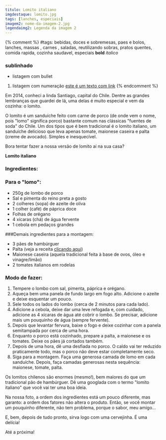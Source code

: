 ```yaml
---
titulo: Lomito italiano
imgdestaque: lomito.jpg
tags: [lanches, especiais]
imagem2: nome-da-imagem-2.jpg
legendaimg2: Legenda da imagem 2
---
```

{% comment %}
#tags: bebidas, doces e sobremesas, paes e bolos, lanches, massas , carnes , saladas, reutilizando sobras, pratos quentes, comida rapida, cozinha saudavel, especiais
**bold**
*italico*
### sublinhado
* listagem com bullet
1. listagem com numeração
[este é um texto com link](https://www.enderecodolink.com)
{% endcomment %}

Em 2014, conheci a linda Santiago, capital do Chile. Dentre as grandes lembranças que guardei de lá, uma delas é muito especial e vem da cozinha: o lomito. 

O lomito é um sanduíche feito com carne de porco (de onde vem o nome, pois "lomo" significa porco) bastante comum nas clássicas "fuentes de soda" do Chile. Um dos tipos que é bem tradicional é o lomito italiano, um sanduíche delicioso que leva apenas tomate, maionese caseira e palta (creme de avocado). Simples e inesquecível. 

Bora tentar fazer a nossa versão de lomito aí na sua casa?

**Lomito italiano**

### Ingredientes:

### Para o "lomo":

* 250g de lombo de porco
* Sal e pimenta do reino preta a gosto
* 2 colheres (sopa) de azeite de oliva
* 1 colher (café) de páprica doce
* Folhas de orégano
* 4 xícaras (chá) de água fervente
* 1 cebola em pedaços grandes

###Demais ingredientes para a montagem:

* 3 pães de hambúrguer
* Palta (veja a receita [clicando aqui](https://www.instagram.com/p/BGR1KbWmu8A/?taken-by=paneladepau)) 
* Maionese caseira (aquela tradicional feita à base de ovos, óleo e vinagre/limão)
* 2 tomates italianos em rodelas

### Modo de fazer: 

1. Tempere o lombo com sal, pimenta, páprica e orégano. 
2. Aqueça bem uma panela de fundo largo em fogo alto. Adicione o azeite e deixe esquentar um pouco.
3. Sele todos os lados do lombo (cerca de 2 minutos para cada lado). 
4. Adicione a cebola, deixe dar uma leve refogada e, com cuidado, adicione as 4 xícaras de água até cobrir o lombo. Se precisar, adicione mais um pouquinho de água (sempre fervente).
5. Depois que levantar fervura, baixe o fogo e deixe cozinhar com a panela semitampada por cerca de uma hora.
6. Enquanto o porco está cozinhado, prepare a palta, a maionese e os tomates. Deixe os pães já cortados também. 
7. Depois de uma hora, dê uma desfiada no porco. O caldo vai ter reduzido praticamente todo, mas o porco não deve estar completamente seco. 
8. Siga para a montagem. Faça uma generosa camada de lomo em cada sanduíche. Depois, faça camadas generosas nesta sequência: maionese, tomate, palta. 

Os lomitos chilenos são enormes (mesmo!), bem maiores do que um tradicional pão de hambúrguer. Dê uma googlada com o termo "lomito italiano" que você vai ter uma boa ideia.

Na nossa foto, a ordem dos ingredientes está um pouco diferente, mas garanto: a ordem dos fatores não altera o produto. Então, se você montar um pouquinho diferente, não tem problema, porque o sabor, meu amigo...

E, bem, depois de tudo pronto, sirva logo com uma cervejinha. É uma delícia!

Até a próxima!
